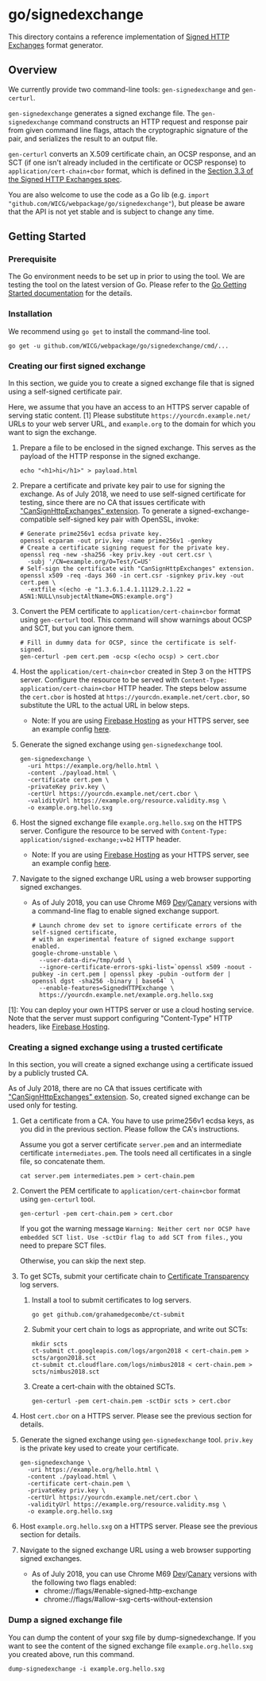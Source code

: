 # go/signedexchange
This directory contains a reference implementation of [Signed HTTP Exchanges](https://wicg.github.io/webpackage/draft-yasskin-http-origin-signed-responses.html) format generator.

## Overview
We currently provide two command-line tools: `gen-signedexchange` and `gen-certurl`.

`gen-signedexchange` generates a signed exchange file. The `gen-signedexchange` command constructs an HTTP request and response pair from given command line flags, attach the cryptographic signature of the pair, and serializes the result to an output file.

`gen-certurl` converts an X.509 certificate chain, an OCSP response, and an SCT (if one isn't already included in the certificate or OCSP response) to `application/cert-chain+cbor` format, which is defined in the [Section 3.3 of the Signed HTTP Exchanges spec](https://wicg.github.io/webpackage/draft-yasskin-http-origin-signed-responses.html#rfc.section.3.3).

You are also welcome to use the code as a Go lib (e.g. `import "github.com/WICG/webpackage/go/signedexchange"`), but please be aware that the API is not yet stable and is subject to change any time.

## Getting Started

### Prerequisite
The Go environment needs to be set up in prior to using the tool. We are testing the tool on the latest version of Go. Please refer to the [Go Getting Started documentation](https://golang.org/doc/install) for the details.

### Installation
We recommend using `go get` to install the command-line tool.

```
go get -u github.com/WICG/webpackage/go/signedexchange/cmd/...
```

### Creating our first signed exchange
In this section, we guide you to create a signed exchange file that is signed using a self-signed certificate pair.

Here, we assume that you have an access to an HTTPS server capable of serving static content. [1] Please substitute `https://yourcdn.example.net/` URLs to your web server URL, and `example.org` to the domain for which you want to sign the exchange.

1. Prepare a file to be enclosed in the signed exchange. This serves as the payload of the HTTP response in the signed exchange.
    ```
    echo "<h1>hi</h1>" > payload.html
    ```

1. Prepare a certificate and private key pair to use for signing the exchange. As of July 2018, we need to use self-signed certificate for testing, since there are no CA that issues certificate with ["CanSignHttpExchanges" extension](https://wicg.github.io/webpackage/draft-yasskin-http-origin-signed-responses.html#cross-origin-cert-req). To generate a signed-exchange-compatible self-signed key pair with OpenSSL, invoke:
    ```
    # Generate prime256v1 ecdsa private key.
    openssl ecparam -out priv.key -name prime256v1 -genkey
    # Create a certificate signing request for the private key.
    openssl req -new -sha256 -key priv.key -out cert.csr \
      -subj '/CN=example.org/O=Test/C=US'
    # Self-sign the certificate with "CanSignHttpExchanges" extension.
    openssl x509 -req -days 360 -in cert.csr -signkey priv.key -out cert.pem \
      -extfile <(echo -e "1.3.6.1.4.1.11129.2.1.22 = ASN1:NULL\nsubjectAltName=DNS:example.org")
    ```

1. Convert the PEM certificate to `application/cert-chain+cbor` format using `gen-certurl` tool. This command will show warnings about OCSP and SCT, but you can ignore them.
    ```
    # Fill in dummy data for OCSP, since the certificate is self-signed.
    gen-certurl -pem cert.pem -ocsp <(echo ocsp) > cert.cbor
    ```

1. Host the `application/cert-chain+cbor` created in Step 3 on the HTTPS server. Configure the resource to be served with `Content-Type: application/cert-chain+cbor` HTTP header. The steps below assume the `cert.cbor` is hosted at `https://yourcdn.example.net/cert.cbor`, so substitute the URL to the actual URL in below steps.
    - Note: If you are using [Firebase Hosting](https://firebase.google.com/docs/hosting/) as your HTTPS server, see an example config [here](https://github.com/WICG/webpackage/blob/master/examples/firebase.json).

1. Generate the signed exchange using `gen-signedexchange` tool.
    ```
    gen-signedexchange \
      -uri https://example.org/hello.html \
      -content ./payload.html \
      -certificate cert.pem \
      -privateKey priv.key \
      -certUrl https://yourcdn.example.net/cert.cbor \
      -validityUrl https://example.org/resource.validity.msg \
      -o example.org.hello.sxg
    ```

1. Host the signed exchange file `example.org.hello.sxg` on the HTTPS server. Configure the resource to be served with `Content-Type: application/signed-exchange;v=b2` HTTP header.
    - Note: If you are using [Firebase Hosting](https://firebase.google.com/docs/hosting/) as your HTTPS server, see an example config [here](https://github.com/WICG/webpackage/blob/master/examples/firebase.json).

1. Navigate to the signed exchange URL using a web browser supporting signed exchanges.
    - As of July 2018, you can use Chrome M69 [Dev](https://www.google.com/chrome/?extra=devchannel)/[Canary](https://www.google.com/chrome/browser/canary.html) versions with a command-line flag to enable signed exchange support.
      ```
      # Launch chrome dev set to ignore certificate errors of the self-signed certificate,
      # with an experimental feature of signed exchange support enabled.
      google-chrome-unstable \
        --user-data-dir=/tmp/udd \
        --ignore-certificate-errors-spki-list=`openssl x509 -noout -pubkey -in cert.pem | openssl pkey -pubin -outform der | openssl dgst -sha256 -binary | base64` \
        --enable-features=SignedHTTPExchange \
        https://yourcdn.example.net/example.org.hello.sxg
      ```

[1]: You can deploy your own HTTPS server or use a cloud hosting service. Note that the server must support configuring "Content-Type" HTTP headers, like [Firebase Hosting](https://firebase.google.com/docs/hosting/).

### Creating a signed exchange using a trusted certificate

In this section, you will create a signed exchange using a certificate issued by a publicly trusted CA.

As of July 2018, there are no CA that issues certificate with ["CanSignHttpExchanges" extension](https://wicg.github.io/webpackage/draft-yasskin-http-origin-signed-responses.html#cross-origin-cert-req). So, created signed exchange can be used only for testing.

1. Get a certificate from a CA. You have to use prime256v1 ecdsa keys, as you did in the previous section. Please follow the CA's instructions.

   Assume you got a server certificate `server.pem` and an intermediate certificate `intermediates.pem`. The tools need all certificates in a single file, so concatenate them.
    ```
    cat server.pem intermediates.pem > cert-chain.pem
    ```

1. Convert the PEM certificate to `application/cert-chain+cbor` format using `gen-certurl` tool.
    ```
    gen-certurl -pem cert-chain.pem > cert.cbor
    ```
    If you got the warning message `Warning: Neither cert nor OCSP have embedded SCT list. Use -sctDir flag to add SCT from files.`, you need to prepare SCT files.

    Otherwise, you can skip the next step.

1. To get SCTs, submit your certificate chain to [Certificate Transparency](http://www.certificate-transparency.org/) log servers.

   1. Install a tool to submit certificates to log servers.
      ```
      go get github.com/grahamedgecombe/ct-submit
      ```
   2. Submit your cert chain to logs as appropriate, and write out SCTs:
      ```
      mkdir scts
      ct-submit ct.googleapis.com/logs/argon2018 < cert-chain.pem > scts/argon2018.sct
      ct-submit ct.cloudflare.com/logs/nimbus2018 < cert-chain.pem > scts/nimbus2018.sct
      ```
   3. Create a cert-chain with the obtained SCTs.
      ```
      gen-certurl -pem cert-chain.pem -sctDir scts > cert.cbor
      ```

1. Host `cert.cbor` on a HTTPS server. Please see the previous section for details.

1. Generate the signed exchange using `gen-signedexchange` tool. `priv.key` is the private key used to create your certificate.
    ```
    gen-signedexchange \
      -uri https://example.org/hello.html \
      -content ./payload.html \
      -certificate cert-chain.pem \
      -privateKey priv.key \
      -certUrl https://yourcdn.example.net/cert.cbor \
      -validityUrl https://example.org/resource.validity.msg \
      -o example.org.hello.sxg
    ```

1. Host `example.org.hello.sxg` on a HTTPS server. Please see the previous section for details.

1. Navigate to the signed exchange URL using a web browser supporting signed exchanges.
    - As of July 2018, you can use Chrome M69 [Dev](https://www.google.com/chrome/?extra=devchannel)/[Canary](https://www.google.com/chrome/browser/canary.html) versions with the following two flags enabled:
      - chrome://flags/#enable-signed-http-exchange
      - chrome://flags/#allow-sxg-certs-without-extension

### Dump a signed exchange file

You can dump the content of your sxg file by dump-signedexchange. If you want to see the content of the signed exchange file `example.org.hello.sxg` you created above, run this command.

```
dump-signedexchange -i example.org.hello.sxg
```
